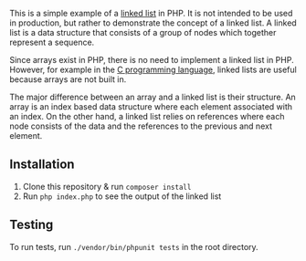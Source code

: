 This is a simple example of a [linked list](https://nl.wikipedia.org/wiki/Gelinkte_lijst) in PHP. It is not intended to be used in production, but rather to demonstrate 
the concept of a linked list. A linked list is a data structure that consists of a group of nodes which together represent
a sequence. 

Since arrays exist in PHP, there is no need to implement a linked list in PHP. However, for example in the [C
programming language](https://en.wikipedia.org/wiki/C_(programming_language)), linked lists are useful because arrays are not built in.

The major difference between an array and a linked list is their structure. An array is an index based data structure 
where each element associated with an index. On the other hand, a linked list relies on references where each node consists
of the data and the references to the previous and next element.

## Installation

1. Clone this repository & run `composer install`
2. Run `php index.php` to see the output of the linked list

## Testing

To run tests, run `./vendor/bin/phpunit tests` in the root directory.